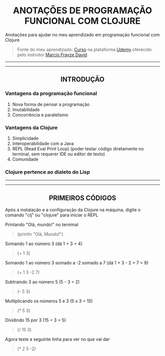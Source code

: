 # <div align="center">ANOTAÇÕES DE PROGRAMAÇÃO FUNCIONAL COM CLOJURE</div>

Anotações para ajudar no meu aprendizado em programação funcional com Clojure

> Fonte do meu aprendizado: [Curso](https://www.udemy.com/course/clojure-introducao-a-programacao-funcional) na plataforma [Udemy](https://www.udemy.com/) oferecido pelo instrutor [Marcio Frayze David](https://www.udemy.com/user/marcio-frayze-david/)

<hr><hr>

## <div align="center">INTRODUÇÃO</div>

### Vantagens da programação funcional

1. Nova forma de pensar a programação
2. Imutabilidade
3. Concorrência e paralelismo

### Vantagens da Clojure

1. Simplicidade
2. Interoperabilidade com a Java
3. REPL (Read Eval Print Loop) (poder testar código diretamente no terminal, sem requerer IDE ou editor de texto)
4. Comunidade

### Clojure pertence ao dialeto do Lisp

<hr><hr>

## <div align="center">PRIMEIROS CÓDIGOS</div>

Após a instalação e a configuração da Clojure na máquina, digite o comando "clj" ou "clojure" para iniciar o REPL

Printando "Olá, mundo!" no terminal
> (println "Olá, Mundo!")

Somando 1 ao número 3 (dá 1 + 3 = 4)
> (+ 1 3)

Somando 1 ao número 3 somado a -2 somado a 7 (dá 1 + 3 - 2 + 7 = 9)
> (+ 1 3 -2 7)

Subtraindo 3 ao número 5 (5 - 3 = 2)
> (- 5 3)

Multiplicando os números 5 e 3 (5 x 3 = 15)
> (* 5 3)

Dividindo 15 por 3 (15 ÷ 3 = 5)
> (/ 15 3)

Agora teste a seguinte linha para ver no que vai dar
> (* 2 5 -2)

